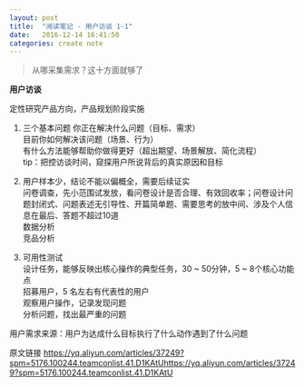 ```yaml
---
layout: post
title:  "阅读笔记 - 用户访谈 1-1"
date:   2016-12-14 16:41:50
categories: create note
---
```


> 从哪采集需求？这十方面就够了  

**用户访谈**  

定性研究产品方向，产品规划阶段实施  

1. 三个基本问题
你正在解决什么问题（目标、需求）  
目前你如何解决该问题（场景、行为）  
有什么方法能够帮助你做得更好（超出期望、场景解放、简化流程）  
tip：把控访谈时间，窥探用户所说背后的真实原因和目标  

2. 用户样本少，结论不能以偏概全，需要后续证实  
问卷调查，先小范围试发放，看问卷设计是否合理、有效回收率；问卷设计问题封闭式、问题表述无引导性、开篇简单题、需要思考的放中间、涉及个人信息在最后、答题不超过10道   
数据分析  
竞品分析  

3. 可用性测试  
设计任务，能够反映出核心操作的典型任务，30 ~ 50分钟，5 ~ 8个核心功能点  
招募用户，5 名左右有代表性的用户  
观察用户操作，记录发现问题  
分析问题，找出最严重的问题  

用户需求来源：用户为达成什么目标执行了什么动作遇到了什么问题  

原文链接  <https://yq.aliyun.com/articles/37249?spm=5176.100244.teamconlist.41.D1KAtU>https://yq.aliyun.com/articles/37249?spm=5176.100244.teamconlist.41.D1KAtU

